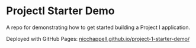 # ProjectI Starter Demo

A repo for demonstrating how to get started building a Project I application.

Deployed with GitHub Pages: [nicchappell.github.io/project-1-starter-demo/](https://nicchappell.github.io/project-1-starter-demo/)
